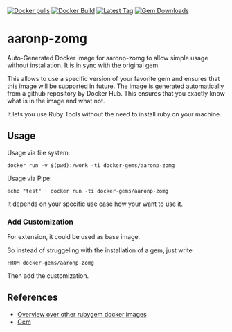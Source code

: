 [![Docker pulls](https://img.shields.io/docker/pulls/rubygem/aaronp-zomg.svg)](https://hub.docker.com/r/rubygem/aaronp-zomg/)
[![Docker Build](https://img.shields.io/docker/automated/rubygem/aaronp-zomg.svg)](https://hub.docker.com/r/rubygem/aaronp-zomg/)
[![Latest Tag](https://img.shields.io/github/tag/docker-rubygem/aaronp-zomg.svg)](https://hub.docker.com/r/rubygem/aaronp-zomg/)
[![Gem Downloads](https://img.shields.io/gem/dt/aaronp-zomg.svg)](https://rubygems.org/gems/aaronp-zomg/)
# aaronp-zomg

Auto-Generated Docker image for aaronp-zomg to allow simple usage without installation.
It is in sync with the original gem.

This allows to use a specific version of your favorite gem and ensures that this image will be supported in future.
The image is generated automatically from a github repository by Docker Hub.
This ensures that you exactly know what is in the image and what not.

It lets you use Ruby Tools without the need to install ruby on your machine.

## Usage

Usage via file system:

`docker run -v $(pwd):/work -ti docker-gems/aaronp-zomg`

Usage via Pipe:

`echo "test" | docker run -ti docker-gems/aaronp-zomg`

It depends on your specific use case how your want to use it.

### Add Customization

For extension, it could be used as base image.

So instead of struggeling with the installation of a gem, just write

`FROM docker-gems/aaronp-zomg`

Then add the customization.

## References

 - [Overview over other rubygem docker images](https://github.com/thinkbot/docker-rubygem)
 - [Gem](https://rubygems.org/gems/aaronp-zomg/)
